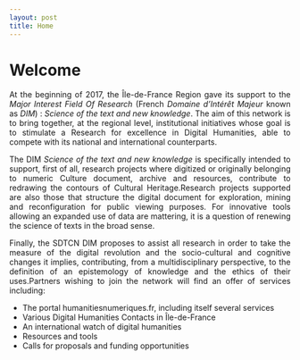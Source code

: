```yaml
---
layout: post
title: Home
---
```

<p><h1>Welcome</h1></p>

<p style="text-align: justify">
At the beginning of 2017, the Île-de-France Region gave its support to the <i>Major Interest Field Of Research</i> (French <i>Domaine d’Intérêt Majeur</i> known as <i>DIM</i>) : <i>Science of the text and new knowledge</i>. The aim of this network is to bring together, at the regional level, institutional initiatives whose goal is to stimulate a Research for excellence in Digital Humanities, able to compete with its national and international counterparts. </p>
<p style="text-align: justify">
The DIM <i>Science of the text and new knowledge</i> is specifically intended to support, first of all, research projects where digitized or originally belonging to numeric Culture document, archive and resources, contribute to redrawing the contours of Cultural Heritage.Research projects supported are also those that structure the digital document for exploration, mining and reconfiguration for public viewing purposes. For innovative tools allowing an expanded use of data are mattering, it is a question of renewing the science of texts in the broad sense.</p>
<p style="text-align: justify">Finally, the SDTCN DIM proposes to assist all research in order to take the measure of the digital revolution and the socio-cultural and cognitive changes it implies, contributing, from a multidisciplinary perspective, to the definition of an epistemology of knowledge and the ethics of their uses.Partners wishing to join the network will find an offer of services including:

<ul>
<li>The portal humanitiesnumeriques.fr, including itself several services</li>
<li>Various Digital Humanities Contacts in Île-de-France</li>
<li>An international watch of digital humanities</li>
<li>Resources and tools</li>
<li>Calls for proposals and funding opportunities</li>
</ul>
</p>